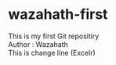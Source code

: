 # wazahath-first
This is my first Git repositiry
<br>
Author : Wazahath
<br>
This is change line (Excelr)
